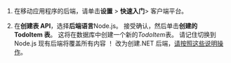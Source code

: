 
1. 在移动应用程序的后端，请单击**设置** > **快速入门**> 客户端平台。 

2. 在**创建表 API**，选择**后端语言**Node.js。 接受确认，然后单击**创建的 TodoItem 表**。 这将在数据库中创建一个新的*TodoItem*表。 请记住切换到 Node.js 现有后端将覆盖所有内容 ！ 改为创建.NET 后端，[请按照这些说明操作](app-service-mobile-dotnet-backend-how-to-use-server-sdk.md#create-app)。
